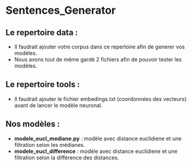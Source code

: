 ﻿# Sentences_Generator

## Le repertoire data :
  - Il faudrait ajouter votre corpus dans ce repertoire afin de generer vos modéles. 
  - Nous avons tout de même gardé 2 fichiers afin de pouvoir tester les modèles.

## Le repertoire tools :
  - Il faudrait ajouter le fichier embedings.txt (coordonnées des vecteurs) avant de lancer le modèle neuronal.

## Nos modèles :
  - **modele_eucl_mediane.py** : modèle avec distance euclidiene et une filtration selon les médianes.
  - **modele_eucl_difference** : modèle avec distance euclidiene et une filtration selon la différence des distances.
